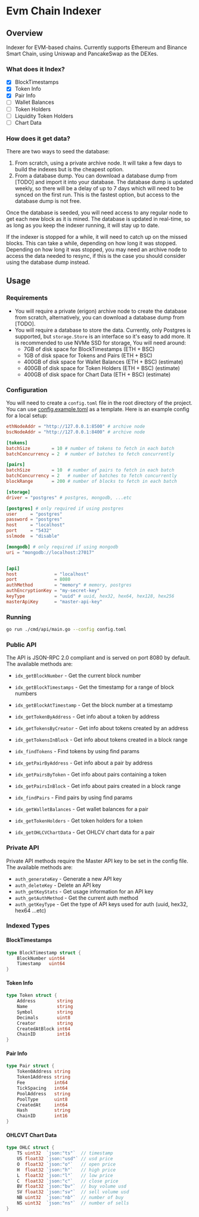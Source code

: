 # Evm Chain Indexer

## Overview

Indexer for EVM-based chains.
Currently supports Ethereum and Binance Smart Chain, using Uniswap and PancakeSwap as the DEXes.

### What does it Index?

- [x] BlockTimestamps
- [x] Token Info
- [x] Pair Info
- [ ] Wallet Balances
- [ ] Token Holders
- [ ] Liquidity Token Holders
- [ ] Chart Data

### How does it get data?

There are two ways to seed the database:

1. From scratch, using a private archive node. It will take a few days to build the indexes but is the cheapest option.
2. From a database dump. You can download a database dump from [TODO] and import it into your database. The database dump is updated weekly, so there will be a delay of up to 7 days which will need to be synced on the first run. This is the fastest option, but access to the database dump is not free.

Once the database is seeded, you will need access to any regular node to get each new block as it is mined. The database is updated in real-time, so as long as you keep the indexer running, it will stay up to date.

If the indexer is stopped for a while, it will need to catch up on the missed blocks. This can take a while, depending on how long it was stopped. Depending on how long it was stopped, you may need an archive node to access the data needed to resync, if this is the case you should consider using the database dump instead.

## Usage

### Requirements

- You will require a private (erigon) archive node to create the database from scratch, alternatively, you can download a database dump from [TODO].
- You will require a database to store the data. Currently, only Postgres is supported, but `storage.Store` is an interface so it's easy to add more.
  It is recommended to use NVMe SSD for storage, You will need around:
  - 7GB of disk space for BlockTimestamps (ETH + BSC)
  - 1GB of disk space for Tokens and Pairs (ETH + BSC)
  - 400GB of disk space for Wallet Balances (ETH + BSC) (estimate)
  - 400GB of disk space for Token Holders (ETH + BSC) (estimate)
  - 400GB of disk space for Chart Data (ETH + BSC) (estimate)

### Configuration

You will need to create a `config.toml` file in the root directory of the project. You can use [config.example.toml](config.example.toml) as a template.
Here is an example config for a local setup:

```toml
ethNodeAddr = "http://127.0.0.1:8500" # archive node
bscNodeAddr = "http://127.0.0.1:8400" # archive node

[tokens]
batchSize        = 10 # number of tokens to fetch in each batch
batchConcurrency = 2  # number of batches to fetch concurrently

[pairs]
batchSize        = 10  # number of pairs to fetch in each batch
batchConcurrency = 2   # number of batches to fetch concurrently
blockRange       = 200 # number of blocks to fetch in each batch

[storage]
driver = "postgres" # postgres, mongodb, ...etc

[postgres] # only required if using postgres
user     = "postgres"
password = "postgres"
host     = "localhost"
port     = "5432"
sslmode  = "disable"

[mongodb] # only required if using mongodb
uri = "mongodb://localhost:27017"


[api]
host              = "localhost"
port              = 8080
authMethod        = "memory" # memory, postgres
authEncryptionKey = "my-secret-key"
keyType           = "uuid" # uuid, hex32, hex64, hex128, hex256
masterApiKey      = "master-api-key"

```

### Running

```bash
go run ./cmd/api/main.go --config config.toml
```

### Public API

The API is JSON-RPC 2.0 compliant and is served on port 8080 by default.
The available methods are:

- `idx_getBlockNumber` - Get the current block number

- `idx_getBlockTimestamps` - Get the timestamp for a range of block numbers
- `idx_getBlockAtTimestamp` - Get the block number at a timestamp

- `idx_getTokenByAddress` - Get info about a token by address
- `idx_getTokensByCreator` - Get info about tokens created by an address
- `idx_getTokensInBlock` - Get info about tokens created in a block range
- `idx_findTokens` - Find tokens by using find params

- `idx_getPairByAddress` - Get info about a pair by address
- `idx_getPairsByToken` - Get info about pairs containing a token
- `idx_getPairsInBlock` - Get info about pairs created in a block range
- `idx_findPairs` - Find pairs by using find params

- `idx_getWalletBalances` - Get wallet balances for a pair

- `idx_getTokenHolders` - Get token holders for a token

- `idx_getOHLCVChartData` - Get OHLCV chart data for a pair

### Private API

Private API methods require the Master API key to be set in the config file.
The available methods are:

- `auth_generateKey` - Generate a new API key
- `auth_deleteKey` - Delete an API key
- `auth_getKeyStats` - Get usage information for an API key
- `auth_getAuthMethod` - Get the current auth method
- `auth_getKeyType` - Get the type of API keys used for auth (uuid, hex32, hex64 ...etc)

### Indexed Types

#### BlockTimestamps

```go
type BlockTimestamp struct {
	BlockNumber uint64
	Timestamp   uint64
}
```

#### Token Info

```go
type Token struct {
	Address        string
	Name           string
	Symbol         string
	Decimals       uint8
	Creator        string
	CreatedAtBlock int64
	ChainID        int16
}
```

#### Pair Info

```go
type Pair struct {
	Token0Address string
	Token1Address string
	Fee           int64
	TickSpacing   int64
	PoolAddress   string
	PoolType      uint8
	CreatedAt     int64
	Hash          string
	ChainID       int16
}
```

#### OHLCVT Chart Data

```go
type OHLC struct {
	TS uint32  `json:"ts"`  // timestamp
	US float32 `json:"usd"` // usd price
	O  float32 `json:"o"`   // open price
	H  float32 `json:"h"`   // high price
	L  float32 `json:"l"`   // low price
	C  float32 `json:"c"`   // close price
	BV float32 `json:"bv"`  // buy volume usd
	SV float32 `json:"sv"`  // sell volume usd
	NB uint32  `json:"nb"`  // number of buy
	NS uint32  `json:"ns"`  // number of sells
}
```
